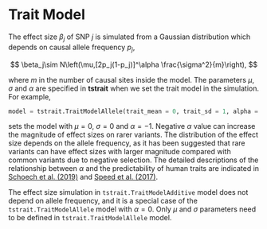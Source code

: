 # Trait Model

The effect size $\beta_j$ of SNP $j$ is simulated from a Gaussian distribution which depends on causal allele frequency $p_j$,

$$
    \beta_j\sim N\left(\mu,[2p_j(1-p_j)]^\alpha \frac{\sigma^2}{m}\right),
$$

where $m$ in the number of causal sites inside the model. The parameters $\mu$, $\sigma$ and $\alpha$ are specified in **tstrait** when we set the trait model in the simulation. For example,

```Python
model = tstrait.TraitModelAllele(trait_mean = 0, trait_sd = 1, alpha = -1)
```

sets the model with $\mu=0$, $\sigma=0$ and $\alpha=-1$. Negative $\alpha$ value can increase the magnitude of effect sizes on rarer variants. The distribution of the effect size depends on the allele frequency, as it has been suggested that rare variants can have effect sizes with larger magnitude compared with common variants due to negative selection. The detailed descriptions of the relationship between $\alpha$ and the predictability of human traits are indicated in [Schoech et al. (2019)](https://doi.org/10.1038/s41467-019-08424-6) and [Speed et al. (2017)](https://doi.org/10.1038/ng.3865).

The effect size simulation in `tstrait.TraitModelAdditive` model does not depend on allele frequency, and it is a special case of the `tstrait.TraitModelAllele` model with $\alpha = 0$. Only $\mu$ and $\sigma$ parameters need to be defined in `tstrait.TraitModelAllele` model.